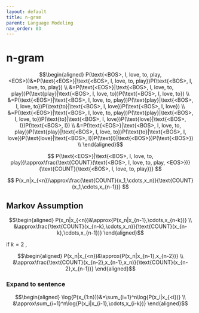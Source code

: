 ```yaml
---
layout: default
title: n-gram
parent: Language Modeling
nav_order: 03
---
```


# n-gram

$$\begin{aligned}
P(\text{<BOS>, I, love, to, play, <EOS>})&=P(\text{<EOS>}|\text{<BOS>, I, love, to, play})P(\text{<BOS>, I, love, to, play}) \\
&=P(\text{<EOS>}|\text{<BOS>, I, love, to, play})P(\text{play}|\text{<BOS>, I, love, to})P(\text{<BOS>, I, love, to}) \\
&=P(\text{<EOS>}|\text{<BOS>, I, love, to, play})P(\text{play}|\text{<BOS>, I, love, to})P(\text{to}|\text{<BOS>, I, love})P(\text{<BOS>, I, love}) \\
&=P(\text{<EOS>}|\text{<BOS>, I, love, to, play})P(\text{play}|\text{<BOS>, I, love, to})P(\text{to}|\text{<BOS>, I, love})P(\text{love}|\text{<BOS>, I})P(\text{<BOS>, I}) \\
&=P(\text{<EOS>}|\text{<BOS>, I, love, to, play})P(\text{play}|\text{<BOS>, I, love, to})P(\text{to}|\text{<BOS>, I, love})P(\text{love}|\text{<BOS>, I})P(\text{I}|\text{<BOS>})P(\text{<BOS>}) \\
\end{aligned}$$

$$
P(\text{<EOS>}|\text{<BOS>, I, love, to, play})\approx\frac{\text{COUNT}(\text{<BOS>, I, love, to, play, <EOS>})}{\text{COUNT}(\text{<BOS>, I, love, to, play})}
$$

$$
P(x_n|x_{<n})\approx\frac{\text{COUNT}(x_1,\cdots,x_n)}{\text{COUNT}(x_1,\cdots,x_{n-1})}
$$

## Markov Assumption

$$\begin{aligned}
P(x_n|x_{<n})&\approx{P(x_n|x_{n-1},\cdots,x_{n-k})} \\
&\approx\frac{\text{COUNT}(x_{n-k},\cdots,x_n)}{\text{COUNT}(x_{n-k},\cdots,x_{n-1})}
\end{aligned}$$

if $k=2$ ,

$$\begin{aligned}
P(x_n|x_{<n})&\approx{P(x_n|x_{n-1},x_{n-2})} \\
&\approx\frac{\text{COUNT}(x_{n-2},x_{n-1},x_n)}{\text{COUNT}(x_{n-2},x_{n-1})}
\end{aligned}$$

### Expand to sentence

$$\begin{aligned}
\log{P(x_{1:n})}&=\sum_{i=1}^n\log{P(x_i|x_{<i})} \\
&\approx\sum_{i=1}^n\log{P(x_i|x_{i-1},\cdots,x_{i-k})}
\end{aligned}$$